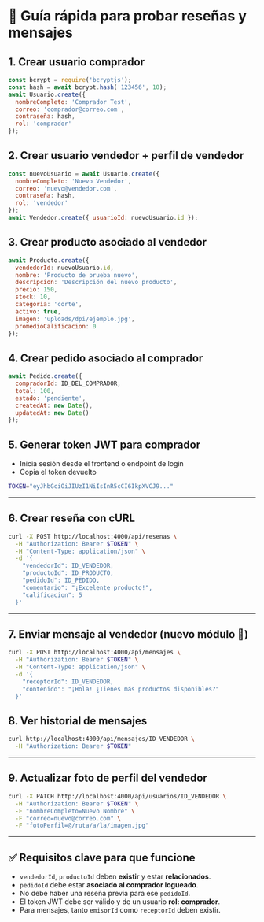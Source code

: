 # 📜 Guía rápida para probar reseñas y mensajes

## 1. Crear usuario comprador
```js
const bcrypt = require('bcryptjs');
const hash = await bcrypt.hash('123456', 10);
await Usuario.create({
  nombreCompleto: 'Comprador Test',
  correo: 'comprador@correo.com',
  contraseña: hash,
  rol: 'comprador'
});
```

## 2. Crear usuario vendedor + perfil de vendedor
```js
const nuevoUsuario = await Usuario.create({
  nombreCompleto: 'Nuevo Vendedor',
  correo: 'nuevo@vendedor.com',
  contraseña: hash,
  rol: 'vendedor'
});
await Vendedor.create({ usuarioId: nuevoUsuario.id });
```

## 3. Crear producto asociado al vendedor
```js
await Producto.create({
  vendedorId: nuevoUsuario.id,
  nombre: 'Producto de prueba nuevo',
  descripcion: 'Descripción del nuevo producto',
  precio: 150,
  stock: 10,
  categoria: 'corte',
  activo: true,
  imagen: 'uploads/dpi/ejemplo.jpg',
  promedioCalificacion: 0
});
```

## 4. Crear pedido asociado al comprador
```js
await Pedido.create({
  compradorId: ID_DEL_COMPRADOR,
  total: 100,
  estado: 'pendiente',
  createdAt: new Date(),
  updatedAt: new Date()
});
```

## 5. Generar token JWT para comprador
- Inicia sesión desde el frontend o endpoint de login
- Copia el token devuelto

```bash
TOKEN="eyJhbGciOiJIUzI1NiIsInR5cCI6IkpXVCJ9..."
```

---

## 6. Crear reseña con cURL
```bash
curl -X POST http://localhost:4000/api/resenas \
  -H "Authorization: Bearer $TOKEN" \
  -H "Content-Type: application/json" \
  -d '{
    "vendedorId": ID_VENDEDOR,
    "productoId": ID_PRODUCTO,
    "pedidoId": ID_PEDIDO,
    "comentario": "¡Excelente producto!",
    "calificacion": 5
  }'
```

---

## 7. Enviar mensaje al vendedor (nuevo módulo 💬)
```bash
curl -X POST http://localhost:4000/api/mensajes \
  -H "Authorization: Bearer $TOKEN" \
  -H "Content-Type: application/json" \
  -d '{
    "receptorId": ID_VENDEDOR,
    "contenido": "¡Hola! ¿Tienes más productos disponibles?"
  }'
```

## 8. Ver historial de mensajes
```bash
curl http://localhost:4000/api/mensajes/ID_VENDEDOR \
  -H "Authorization: Bearer $TOKEN"
```

---

## 9. Actualizar foto de perfil del vendedor
```bash
curl -X PATCH http://localhost:4000/api/usuarios/ID_VENDEDOR \
  -H "Authorization: Bearer $TOKEN" \
  -F "nombreCompleto=Nuevo Nombre" \
  -F "correo=nuevo@correo.com" \
  -F "fotoPerfil=@/ruta/a/la/imagen.jpg"
```

---

## ✅ Requisitos clave para que funcione

- `vendedorId`, `productoId` deben **existir** y estar **relacionados**.
- `pedidoId` debe estar **asociado al comprador logueado**.
- No debe haber una reseña previa para ese `pedidoId`.
- El token JWT debe ser válido y de un usuario **rol: comprador**.
- Para mensajes, tanto `emisorId` como `receptorId` deben existir.